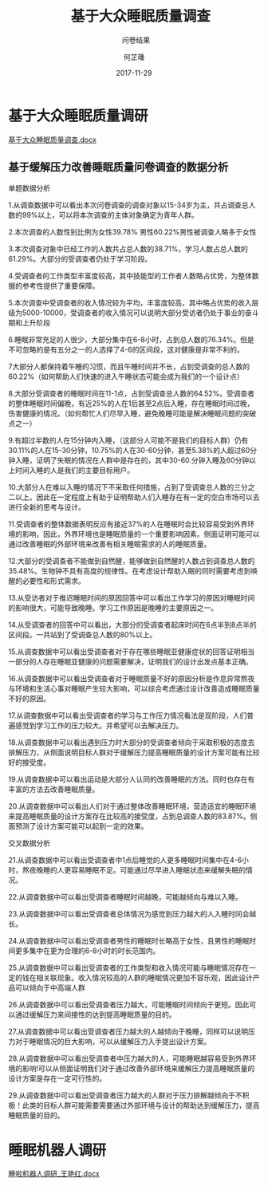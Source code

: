 ﻿---
layout:     post
title:      基于大众睡眠质量调查
subtitle:   问卷结果
date:       2017-11-29
author:     何芷璠
header-img: img/Survey_bg.jpg
catalog: true
tags:
    - Survey
---
# 基于大众睡眠质量调研
[基于大众睡眠质量调查.docx](https://github.com/Design-Thinking/Document-Sharing/blob/master/Better_Sleeping/%E5%9F%BA%E4%BA%8E%E5%A4%A7%E4%BC%97%E7%9D%A1%E7%9C%A0%E8%B4%A8%E9%87%8F%E7%9A%84%E8%B0%83%E6%9F%A5.docx?raw=true)

## 基于缓解压力改善睡眠质量问卷调查的数据分析

单题数据分析
 
1.从调查数据中可以看出本次问卷调查的调查对象以15-34岁为主，共占调查总人数的99%以上，可以将本次调查的主体对象确定为青年人群。
 
2.本次调查的人数性别比例为女性39.78% 男性60.22%男性被调查人略多于女性
 
3.本次调查对象中已经工作的人数共占总人数的38.71%，学习人数占总人数的61.29%。大部分的受调查者仍处于学习阶段。
 
4.受调查者的工作类型丰富度较高，其中技能型的工作者人数略占优势，为整体数据的参考性提供了重要保障。
 
5.本次调查中受调查者的收入情况较为平均，丰富度较高，其中略占优势的收入层级为5000-10000，受调查者的收入情况可以说明大部分受访者仍处于事业的奋斗期和上升阶段

 
6.睡眠非常充足的人很少，大部分集中在6-8小时，占到总人数的76.34%。但是不可忽略的是有五分之一的人选择了4-6的区间段，这对健康是非常不利的。

 
7大部分人都保持着午睡的习惯，而且午睡时间并不长，占到受调查的总人数的60.22%（如何帮助人们快速的进入午睡状态可能会成为我们的一个设计点）
 
8.大部分受调查者的睡眠时间在11-1点，占到受调查总人数的64.52%。受调查者的整体睡眠时间偏晚，有近25%的人在1后甚至2点后入睡，存在睡眠时间过晚，伤害健康的情况。（如何帮忙人们尽早入睡，避免晚睡可能是解决睡眠问题的突破点之一）

 
9.有超过半数的人在15分钟内入睡，（这部分人可能不是我们的目标人群）仍有30.11%的人在15-30分钟，10.75%的人在30-60分钟，甚至5.38%的人超过60分钟入睡，证明了失眠的情况在人群中是存在的，其中30-60.分钟入睡及60分钟以上时间入睡的人是我们的主要目标用户。

 
10.大部分人在难以入睡的情况下不采取任何措施，占到了受调查总人数的三分之二以上。因此在一定程度上有助于证明帮助人们入睡存在有一定的空白市场可以去进行全新的思考与设计。

 
11.受调查者的整体数据表明反应有接近37%的人在睡眠时会比较容易受到外界环境的影响，因此，外界环境也是睡眠质量的一个重要影响因素。侧面证明可能可以通过改善睡眠的外部环境来改善有相关睡眠需求的人的睡眠质量。


 
12.大部分的受调查者不能做到自然醒，能够做到自然醒的人数占到调查总人数的35.48%。生物钟不具有高度的规律性。在考虑设计帮助入眠的同时需要考虑到唤醒的必要性和形式需求。

 
13.从受访者对于推迟睡眠时间的原因回答中可以看出工作学习的原因对睡眠时间的影响很大，可能导致晚睡。学习工作原因是晚睡的主要原因之一。

 
14.从受调查者的回答中可以看出，大部分的受调查者起床时间在6点半到8点半的区间段。一共站到了受调查总人数的80%以上。

 
15.从调查数据中可以看出受调查者对于存在哪些睡眠亚健康症状的回答证明相当一部分的人存在睡眠亚健康的问题需要解决，证明我们的设计出发点基本正确。

 
16.从调查数据中可以看出受调查者对于睡眠质量不好的原因分析是作息异常熬夜与环境和生活心事对睡眠产生较大影响，可以综合考虑通过设计改善造成睡眠质量不好的原因。

 
17.从调查数据中可以看出受调查者的学习与工作压力情况看法是现阶段，人们普遍感觉到学习工作的压力较大。并希望可以去解决压力。
 
18.从调查数据中可以看出遇到压力时大部分的受调查者倾向于采取积极的态度去排解压力，从侧面说明目标人群对于缓解压力提高睡眠质量的设计方案可能有比较好的接受度。
 
19.从调查数据中可以看出运动是大部分人认同的改善睡眠的方法。同时也存在有丰富的方法去改善睡眠质量。

 
20.从调查数据中可以看出人们对于通过整体改善睡眠环境，营造适宜的睡眠环境来提高睡眠质量的设计方案存在比较高的接受度，占到总调查人数的83.87%。侧面预测了设计方案可能可以起到一定的效果。



交叉数据分析
 
21.从调查数据中可以看出受调查者中1点后睡觉的人更多睡眠时间集中在4-6小时，熬夜晚睡的人更容易睡眠不足。可能通过尽早进入睡眠状态来缓解失眠的情况。

 
22.从调查数据中可以看出受调查者睡眠时间越晚，可能越倾向与难以入睡。

 
23.从调查数据中可以看出受调查者总体情况为感觉到压力越大的人入睡时间会越长。

 
24.从调查数据中可以看出受调查者男性的睡眠时长略高于女性，且男性的睡眠时间更多集中在更为合理的6-8小时的时长范围内。

 
 
25.从调查数据中可以看出受调查者的工作类型和收入情况可能与睡眠情况存在一定的钱在相关联现象。收入情况较高的人群的睡眠情况更加不容乐观，因此设计产品可以倾向于中高端人群


 
26.从调查数据中可以看出受调查者压力越大，可能睡眠时间倾向于更短。因此可以通过缓解压力来间接性的达到提高睡眠质量的目的。

 
27.从调查数据中可以看出受调查者压力越大的人越倾向于晚睡，同样可以说明压力对于睡眠情况的巨大影响，可以从缓解压力入手提出设计方案。

 
28.从调查数据中可以看出受调查者中压力越大的人，可能睡眠越容易受到外界环境的影响!可以从侧面证明我们对于通过改善外部环境来缓解压力提高睡眠质量的设计方案是存在一定可行性的。

 
29.从调查数据中可以看出受调查者压力越大的人群对于压力排解越倾向于不积极！此类的目标人群可能需要需要通过外部环境与设计的帮助达到缓解压力，提高睡眠质量的目的。

# 睡眠机器人调研


[睡啦机器人调研_王艳红.docx](https://github.com/Design-Thinking/Document-Sharing/blob/master/Better_Sleeping/%E7%9D%A1%E5%95%A6%E6%9C%BA%E5%99%A8%E4%BA%BA%E8%B0%83%E7%A0%94_%E7%8E%8B%E8%89%B3%E7%BA%A2.docx?raw=true)
